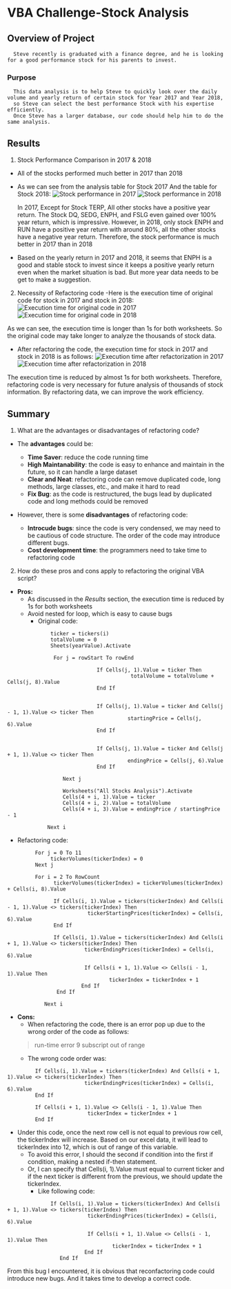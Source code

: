 # VBA Challenge-Stock Analysis

## Overview of Project
      Steve recently is graduated with a finance degree, and he is looking for a good performance stock for his parents to invest.
     
### Purpose
      This data analysis is to help Steve to quickly look over the daily volume and yearly return of certain stock for Year 2017 and Year 2018,
      so Steve can select the best performance Stock with his expertise efficiently.
      Once Steve has a larger database, our code should help him to do the same analysis.

## Results
1. Stock Performance Comparison in 2017 & 2018
- All of the stocks performed much better in 2017 than 2018
- As we can see from the analysis table for Stock 2017  And the table for Stock 2018:
      ![Stock performance in 2017](https://raw.githubusercontent.com/xueying-lin/stock-analysis/main/Stock_2017_Performance.PNG)
      ![Stock performance in 2018](https://github.com/xueying-lin/stock-analysis/blob/17c0cbf294c9f497bddde4d89c126d2d45340368/Stock_2018_Performance.PNG)
       
  In 2017, Except for Stock TERP, All other stocks have a positive year return. The Stock DQ, SEDG, ENPH, and FSLG even gained over 100% year return, which is impressive.
  However, in 2018, only stock ENPH and RUN have a positive year return with around 80%, all the other stocks have a negative year return.
  Therefore, the stock performance is much better in 2017 than in 2018
       
- Based on the yearly return in 2017 and 2018, it seems that ENPH is a good and stable stock to invest since it keeps a positive yearly return even when the market situation is bad. But more year data needs to be get to make a suggestion.

2. Necessity of Refactoring code
-Here is the execution time of original code for stock in 2017 and stock in 2018:
       ![Execution time for original code in 2017](https://github.com/xueying-lin/stock-analysis/blob/17c0cbf294c9f497bddde4d89c126d2d45340368/originalcode_2017.PNG)
       ![Execution time for original code in 2018](https://github.com/xueying-lin/stock-analysis/blob/17c0cbf294c9f497bddde4d89c126d2d45340368/originalcode_2018.PNG)
        
As we can see, the execution time is longer than 1s for both worksheets. So the original code may take longer to analyze the thousands of stock data.

- After refactoring the code, the execution time for stock in 2017 and stock in 2018 is as follows:
        ![Execution time after refactorization in 2017](https://github.com/xueying-lin/stock-analysis/blob/17c0cbf294c9f497bddde4d89c126d2d45340368/VBA_Challenge_2017.PNG)
        ![Execution time after refactorization in 2018](https://github.com/xueying-lin/stock-analysis/blob/17c0cbf294c9f497bddde4d89c126d2d45340368/VBA_Challenge_2018.PNG)
        
The execution time is reduced by almost 1s for both worksheets. Therefore, refactoring code is very necessary for future analysis of thousands of stock information.
By refactoring data, we can improve the work efficiency.

## Summary
1. What are the advantages or disadvantages of refactoring code?
- The **advantages** could be:
    - **Time Saver**: reduce the code running time
    - **High Maintanability**: the code is easy to enhance and maintain in the future, so it can handle a large dataset
    - **Clear and Neat**: refactoring code can remove duplicated code, long methods, large classes, etc., and make it hard to read
    - **Fix Bug**: as the code is restructured, the bugs lead by duplicated code and long methods could be removed
       
 - However, there is some **disadvantages** of refactoring code:
    - **Introcude bugs**: since the code is very condensed, we may need to be cautious of code structure. The order of the code may introduce different bugs.
    - **Cost development time**: the programmers need to take time to refactoring code

2. How do these pros and cons apply to refactoring the original VBA script? 
- **Pros:**
    - As discussed in the *Results* section, the execution time is reduced by 1s for both worksheets
    - Avoid nested for loop, which is easy to cause bugs
        - Original code:
``` For i = 0 To 11
              ticker = tickers(i)
              totalVolume = 0
              Sheets(yearValue).Activate
    
               For j = rowStart To rowEnd
      
                             If Cells(j, 1).Value = ticker Then
                                        totalVolume = totalVolume + Cells(j, 8).Value
                             End If
        
          
                             If Cells(j, 1).Value = ticker And Cells(j - 1, 1).Value <> ticker Then
                                       startingPrice = Cells(j, 6).Value
                             End If
       
         
                             If Cells(j, 1).Value = ticker And Cells(j + 1, 1).Value <> ticker Then
                                       endingPrice = Cells(j, 6).Value
                             End If
       
                  Next j
     
                  Worksheets("All Stocks Analysis").Activate
                  Cells(4 + i, 1).Value = ticker
                  Cells(4 + i, 2).Value = totalVolume
                  Cells(4 + i, 3).Value = endingPrice / startingPrice - 1
       
             Next i
 ```
- Refactoring code:
 ```
          For j = 0 To 11
               tickerVolumes(tickerIndex) = 0
          Next j
       
          For i = 2 To RowCount
                tickerVolumes(tickerIndex) = tickerVolumes(tickerIndex) + Cells(i, 8).Value
       
                If Cells(i, 1).Value = tickers(tickerIndex) And Cells(i - 1, 1).Value <> tickers(tickerIndex) Then
                           tickerStartingPrices(tickerIndex) = Cells(i, 6).Value
                End If
           
                If Cells(i, 1).Value = tickers(tickerIndex) And Cells(i + 1, 1).Value <> tickers(tickerIndex) Then
                          tickerEndingPrices(tickerIndex) = Cells(i, 6).Value

                          If Cells(i + 1, 1).Value <> Cells(i - 1, 1).Value Then
                                  tickerIndex = tickerIndex + 1
                         End If
                 End If    
    
             Next i
 ```
-  **Cons:**
   - When refactoring the code, there is an error pop up due to the wrong order of the code as follows:
    >run-time error 9 subscript out of range
   - The wrong code order was:
 ```
          If Cells(i, 1).Value = tickers(tickerIndex) And Cells(i + 1, 1).Value <> tickers(tickerIndex) Then
                          tickerEndingPrices(tickerIndex) = Cells(i, 6).Value
          End If

          If Cells(i + 1, 1).Value <> Cells(i - 1, 1).Value Then
                           tickerIndex = tickerIndex + 1
          End If
 ```
- Under this code, once the next row cell is not equal to previous row cell, the tickerIndex will increase. Based on our excel data, it will lead to tickerIndex into 12, which is out of range of this variable.
    - To avoid this error, I should the second if condition into the first if condition, making a nested if-then statement.
    - Or, I can specify that Cells(i, 1).Value must equal to current ticker and if the next ticker is different from the previous, we should update the tickerIndex.
        - Like following code:
```
              If Cells(i, 1).Value = tickers(tickerIndex) And Cells(i + 1, 1).Value <> tickers(tickerIndex) Then
                          tickerEndingPrices(tickerIndex) = Cells(i, 6).Value

                          If Cells(i + 1, 1).Value <> Cells(i - 1, 1).Value Then
                                  tickerIndex = tickerIndex + 1
                         End If
                 End If    
```
            
From this bug I encountered, it is obvious that reconfactoring code could introduce new bugs. And it takes time to develop a correct code.
